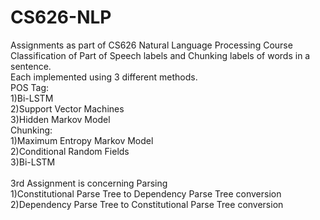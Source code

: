 # CS626-NLP </br>
Assignments as part of CS626 Natural Language Processing Course</br>
Classification of Part of Speech labels and Chunking labels of words in a sentence. </br>
Each implemented using 3 different methods.</br>
POS Tag:</br>
1)Bi-LSTM</br>
2)Support Vector Machines</br>
3)Hidden Markov Model</br>
Chunking:</br>
1)Maximum Entropy Markov Model</br>
2)Conditional Random Fields</br>
3)Bi-LSTM</br>  
3rd Assignment is concerning Parsing  
1)Constitutional Parse Tree to Dependency Parse Tree conversion  
2)Dependency Parse Tree to Constitutional Parse Tree conversion  
